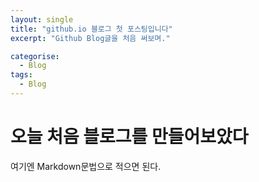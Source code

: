 ```yaml
---
layout: single
title: "github.io 블로그 첫 포스팅입니다"
excerpt: "Github Blog글을 처음 써보며."

categorise:
  - Blog
tags:
  - Blog
---
```


# 오늘 처음 블로그를 만들어보았다

여기엔 Markdown문법으로 적으면 된다.

